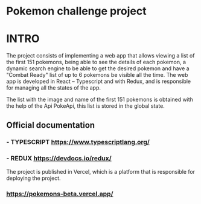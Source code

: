 # Pokemon challenge project

# INTRO 
The project consists of implementing a web app that allows viewing a list of the first 151 pokemons, being able to see the details of each pokemon, a dynamic search engine to be able to get the desired pokemon and have a "Combat Ready" list of up to 6 pokemons be visible all the time.
The web app is developed in React – Typescript and with Redux, and is responsible for managing all the states of the app.

The list with the image and name of the first 151 pokemons is obtained with the help of the Api PokeApi, this list is stored in the global state.

## Official documentation 
### - TYPESCRIPT https://www.typescriptlang.org/
### - REDUX https://devdocs.io/redux/

The project is published in Vercel, which is a platform that is responsible for deploying the project.
### https://pokemons-beta.vercel.app/